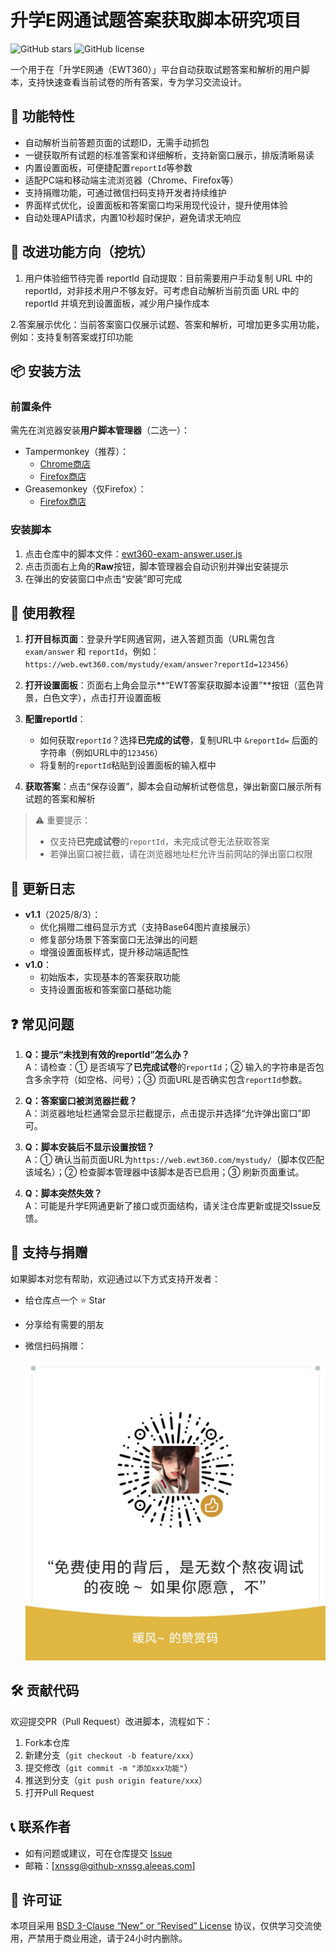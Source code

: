 # 升学E网通试题答案获取脚本研究项目

![GitHub stars](https://img.shields.io/github/stars/[xnssg]/[ewt360-answer-script]?style=social)
![GitHub license](https://img.shields.io/github/license/[xnssg]/[ewt360-answer-script])

一个用于在「升学E网通（EWT360）」平台自动获取试题答案和解析的用户脚本，支持快速查看当前试卷的所有答案，专为学习交流设计。


## 📌 功能特性
- 自动解析当前答题页面的试题ID，无需手动抓包
- 一键获取所有试题的标准答案和详细解析，支持新窗口展示，排版清晰易读
- 内置设置面板，可便捷配置`reportId`等参数
- 适配PC端和移动端主流浏览器（Chrome、Firefox等）
- 支持捐赠功能，可通过微信扫码支持开发者持续维护
- 界面样式优化，设置面板和答案窗口均采用现代设计，提升使用体验
- 自动处理API请求，内置10秒超时保护，避免请求无响应


## 📌 改进功能方向（挖坑）
1. 用户体验细节待完善
reportId 自动提取：目前需要用户手动复制 URL 中的 reportId，对非技术用户不够友好。可考虑自动解析当前页面 URL 中的 reportId 并填充到设置面板，减少用户操作成本

  2.答案展示优化：当前答案窗口仅展示试题、答案和解析，可增加更多实用功能，例如：支持复制答案或打印功能




## 📦 安装方法

### 前置条件
需先在浏览器安装**用户脚本管理器**（二选一）：
- Tampermonkey（推荐）：
  - [Chrome商店](https://chrome.google.com/webstore/detail/tampermonkey/dhdgffkkebhmkfjojejmpbldmpobfkfo)
  - [Firefox商店](https://addons.mozilla.org/zh-CN/firefox/addon/tampermonkey/)
- Greasemonkey（仅Firefox）：
  - [Firefox商店](https://addons.mozilla.org/zh-CN/firefox/addon/greasemonkey/)


### 安装脚本
1. 点击仓库中的脚本文件：[ewt360-exam-answer.user.js](https://github.com/[xnssg]/[ewt360-answer-script]/blob/main/ewt360-exam-answer.user.js)
2. 点击页面右上角的**Raw**按钮，脚本管理器会自动识别并弹出安装提示
3. 在弹出的安装窗口中点击“安装”即可完成


## 🚀 使用教程
1. **打开目标页面**：登录升学E网通官网，进入答题页面（URL需包含 `exam/answer` 和 `reportId`，例如：`https://web.ewt360.com/mystudy/exam/answer?reportId=123456`）
   
2. **打开设置面板**：页面右上角会显示**“EWT答案获取脚本设置”**按钮（蓝色背景，白色文字），点击打开设置面板

3. **配置reportId**：
   - 如何获取`reportId`？选择**已完成的试卷**，复制URL中 `&reportId=` 后面的字符串（例如URL中的`123456`）
   - 将复制的`reportId`粘贴到设置面板的输入框中

4. **获取答案**：点击“保存设置”，脚本会自动解析试卷信息，弹出新窗口展示所有试题的答案和解析


> ⚠️ 重要提示：
> - 仅支持**已完成试卷**的`reportId`，未完成试卷无法获取答案
> - 若弹出窗口被拦截，请在浏览器地址栏允许当前网站的弹出窗口权限


## 📝 更新日志
- **v1.1**（2025/8/3）：
  - 优化捐赠二维码显示方式（支持Base64图片直接展示）
  - 修复部分场景下答案窗口无法弹出的问题
  - 增强设置面板样式，提升移动端适配性
- **v1.0**：
  - 初始版本，实现基本的答案获取功能
  - 支持设置面板和答案窗口基础功能


## ❓ 常见问题
1. **Q：提示“未找到有效的reportId”怎么办？**  
   A：请检查：① 是否填写了**已完成试卷**的`reportId`；② 输入的字符串是否包含多余字符（如空格、问号）；③ 页面URL是否确实包含`reportId`参数。

2. **Q：答案窗口被浏览器拦截？**  
   A：浏览器地址栏通常会显示拦截提示，点击提示并选择“允许弹出窗口”即可。

3. **Q：脚本安装后不显示设置按钮？**  
   A：① 确认当前页面URL为`https://web.ewt360.com/mystudy/`（脚本仅匹配该域名）；② 检查脚本管理器中该脚本是否已启用；③ 刷新页面重试。

4. **Q：脚本突然失效？**  
   A：可能是升学E网通更新了接口或页面结构，请关注仓库更新或提交Issue反馈。


## 🤝 支持与捐赠
如果脚本对您有帮助，欢迎通过以下方式支持开发者：
- 给仓库点一个 ⭐️ Star
- 分享给有需要的朋友
- 微信扫码捐赠：

  ![微信捐赠二维码](donation-wechat.png)  <!-- 若添加二维码图片，需先上传图片到仓库根目录 -->


## 🛠️ 贡献代码
欢迎提交PR（Pull Request）改进脚本，流程如下：
1. Fork本仓库
2. 新建分支（`git checkout -b feature/xxx`）
3. 提交修改（`git commit -m "添加xxx功能"`）
4. 推送到分支（`git push origin feature/xxx`）
5. 打开Pull Request


## 📞 联系作者
- 如有问题或建议，可在仓库提交 [Issue](https://github.com/[xnssg]/[ewt360-answer-script]/issues)
- 邮箱：[xnssg@github-xnssg.aleeas.com]


## 📜 许可证
本项目采用 [BSD 3-Clause “New” or “Revised” License](LICENSE) 协议，仅供学习交流使用，严禁用于商业用途，请于24小时内删除。
